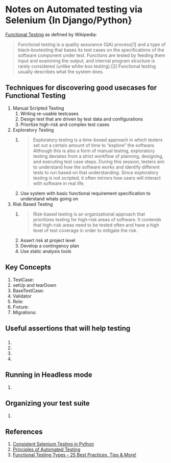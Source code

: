 # Notes on Automated testing via Selenium {In Django/Python}

[Functional Testing](https://en.wikipedia.org/wiki/Functional_testing) as defined by Wikipedia: 

> Functional testing is a quality assurance (QA) process[1] and a type of black-boxtesting that bases its test cases on the specifications of the software component under test. Functions are tested by feeding them input and examining the output, and internal program structure is rarely considered (unlike white-box testing).[2] Functional testing usually describes what the system does.

## Techniques for discovering good usecases for Functional Testing

1. Manual Scripted Testing
    1. Writing re-usable testcases
    1. Design test that are driven by test data and configurations
    1. Priortize high-risk and complex test cases
1. Exploratory Testing
    1. > Exploratory testing is a time-boxed approach in which testers set out a certain amount of time to “explore” the software. Although this is also a form of manual testing, exploratory testing deviates from a strict workflow of planning, designing, and executing test case steps. During this session, testers aim to understand how the software works and identify different tests to run based on that understanding. Since exploratory testing is not scripted, it often mirrors how users will interact with software in real life.
    1. Use system with basic functional requirement specification to understand whats going on
1. Risk Based Testing
    1. > Risk-based testing is an organizational approach that prioritizes testing for high-risk areas of software. It contends that high-risk areas need to be tested often and have a high level of test coverage in order to mitigate the risk.
    1. Assert risk at project level
    1. Develop a contingency plan
    1. Use static analysis tools

## Key Concepts

1. TestCase:
1. setUp and tearDown
1. BaseTestCase:
1. Validator
1. Role:
1. Fixture: 
1. Migrations:


## Useful assertions that will help testing

### 
1. 
1. 
1.
1. 


## Running in Headless mode

1. 


## Organizing your test suite

1. 

## References

1. [Consistent Selenium Testing in Python](https://chrxs.net/articles/2017/09/01/consistent-selenium-testing/)
1. [Principles of Automated Testing](http://www.lihaoyi.com/post/PrinciplesofAutomatedTesting.html)
1. [Functional Testing Types – 25 Best Practices, Tips & More!](https://www.qasymphony.com/blog/functional-testing-types/)